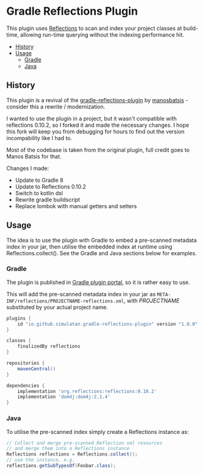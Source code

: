 # Gradle Reflections Plugin

This plugin uses [Reflections](https://github.com/ronmamo/reflections) to scan and index your project classes
at build-time, allowing run-time querying without the indexing performance hit.


<!-- TOC depthFrom:2 depthTo:6 withLinks:1 updateOnSave:1 orderedList:0 -->

- [History](#history)
- [Usage](#usage)
    - [Gradle](#gradle)
    - [Java](#java)

<!-- /TOC -->

## History
This plugin is a revival of the [gradle-reflections-plugin](https://github.com/manosbatsis/gradle-reflections-plugin) by [manosbatsis](https://github.com/manosbatsis) - consider this a rewrite / modernization.

I wanted to use the plugin in a project, but it wasn't compatible with reflections 0.10.2, so I forked it and made the necessary changes.
I hope this fork will keep you from debugging for hours to find out the version incompability like I had to.

Most of the codebase is taken from the original plugin, full credit goes to Manos Batsis for that.

Changes I made:
- Update to Gradle 8
- Update to Reflections 0.10.2
- Switch to kotlin dsl
- Rewrite gradle buildscript
- Replace lombok with manual getters and setters

## Usage

The idea is to use the plugin with Gradle to embed a pre-scanned metadata index in your jar,
then utilise the embedded index at runtime using Reflections.collect(). See the Gradle and Java sections below for examples.

### Gradle

The plugin is published in [Gradle plugin portal](https://plugins.gradle.org/plugin/io.github.simulatan.gradle-reflections-plugin),
so it is rather easy to use.

This will add the pre-scanned
metadata index in your jar as `META-INF/reflections/PROJECTNAME-reflections.xml`, with
*PROJECTNAME* substituted by your actual project name.

```gradle
plugins {
	id "io.github.simulatan.gradle-reflections-plugin" version "1.0.0"
}

classes {
    finalizedBy reflections
}

repositories {
	mavenCentral()
}

dependencies {
	implementation 'org.reflections:reflections:0.10.2'
	implementation 'dom4j:dom4j:2.1.4'
}
```

### Java

To utilise the pre-scanned index simply create a Reflections instance as:

```java
// Collect and merge pre-scanned Reflection xml resources
// and merge them into a Reflections instance
Reflections reflections = Reflections.collect();
// use the instance, e.g.
reflections.getSubTypesOf(Foobar.class);
```
